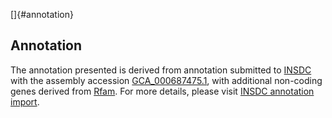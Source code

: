 []{#annotation}

Annotation
----------

The annotation presented is derived from annotation submitted to
[INSDC](http://www.insdc.org) with the assembly accession
[GCA\_000687475.1](http://www.ebi.ac.uk/ena/data/view/GCA_000687475.1),
with additional non-coding genes derived from
[Rfam](http://rfam.xfam.org/). For more details, please visit [INSDC
annotation
import](http://ensemblgenomes.org/info/data/insdc_annotation).
